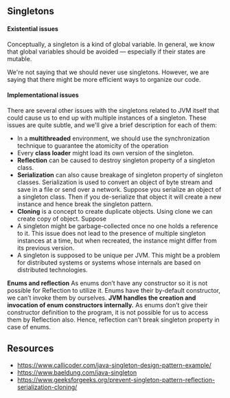 ## Singletons

#### Existential issues
Conceptually, a singleton is a kind of global variable. In general, we know that global variables should be avoided — especially if their states are mutable.

We're not saying that we should never use singletons. However, we are saying that there might be more efficient ways to organize our code.

#### Implementational issues
There are several other issues with the singletons related to JVM itself that could cause us to end up with multiple instances of a singleton. These issues are quite subtle, and we'll give a brief description for each of them:

* In a **multithreaded** environment, we should use the synchronization technique to guarantee the atomicity of the operation
* Every **class loader** might load its own version of the singleton.
* **Reflection** can be caused to destroy singleton property of a singleton class.
* **Serialization** can also cause breakage of singleton property of singleton classes. Serialization is used to convert an object of byte stream and save in a file or send over a network. Suppose you serialize an object of a singleton class. Then if you de-serialize that object it will create a new instance and hence break the singleton pattern.
* **Cloning** is a concept to create duplicate objects. Using clone we can create copy of object. Suppose
* A singleton might be garbage-collected once no one holds a reference to it. This issue does not lead to the presence of multiple singleton instances at a time, but when recreated, the instance might differ from its previous version.
* A singleton is supposed to be unique per JVM. This might be a problem for distributed systems or systems whose internals are based on distributed technologies.

**Enums and reflection**
As enums don’t have any constructor so it is not possible for Reflection to utilize it.
Enums have their by-default constructor, we can’t invoke them by ourselves. **JVM handles the creation and invocation of enum constructors internally.**
As enums don’t give their constructor definition to the program, it is not possible for us to access them by Reflection also. Hence, reflection can’t break singleton property in case of enums.

## Resources

* https://www.callicoder.com/java-singleton-design-pattern-example/
* https://www.baeldung.com/java-singleton
* https://www.geeksforgeeks.org/prevent-singleton-pattern-reflection-serialization-cloning/